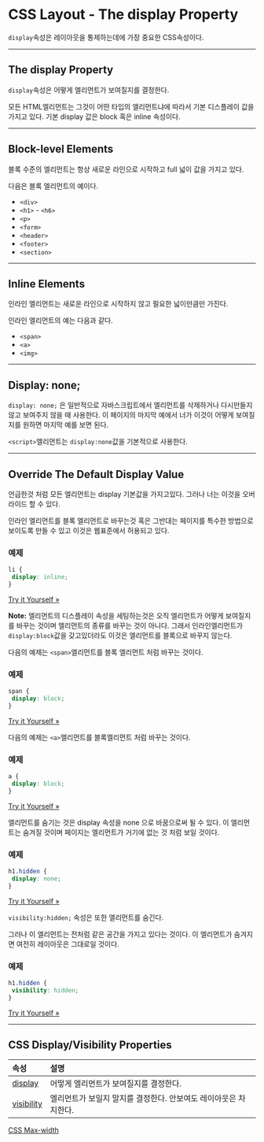 # CSS Layout - The display Property

`display`속성은 레이아웃을 통제하는데에 가장 중요한 CSS속성이다.

------

## The display Property

`display`속성은 어떻게 엘리먼트가 보여질지를 결정한다.

모든 HTML엘리먼트는 그것이 어떤 타입의 엘리먼트냐에 따라서 기본 디스플레이 값을 가지고 있다. 기본 display 값은 block 혹은 inline 속성이다.

------

## Block-level Elements

블록 수준의 엘리먼트는 항상 새로운 라인으로 시작하고 full 넓이 값을 가지고 있다.

다음은 블록 엘리먼트의 예이다.

- `<div>`
- `<h1>` - `<h6>`
- `<p>`
- `<form>`
- `<header>`
- `<footer>`
- `<section>`

------

## Inline Elements

인라인 엘리먼트는 새로운 라인으로 시작하지 않고 필요한 넓이만큼만 가진다.

인라인 엘리먼트의 예는 다음과 같다.

- `<span>`
- `<a>`
- `<img>`

------

## Display: none;

`display: none;` 은 일반적으로 자바스크립트에서 엘리먼트를 삭제하거나 다시만들지 않고 보여주지 않을 때 사용한다. 이 페이지의 마지막 예에서 너가 이것이 어떻게 보여질지를 원하면 마지막 예를 보면 된다.

`<script>`엘리먼트는 `display:none`값을 기본적으로 사용한다.

------

## Override The Default Display Value

언급한것 처럼 모든 엘리먼트는 display 기본값을 가지고있다. 그러나 너는 이것을 오버라이드 할 수 있다.

인라인 엘리먼트를 블록 엘리먼트로 바꾸는것 혹은 그반대는 페이지를 특수한 방법으로 보이도록 만들 수 있고 이것은 웹표준에서 허용되고 있다.

### 예제

```css
li {
 display: inline;
}
```

[Try it Yourself »](https://www.w3schools.com/css/tryit.asp?filename=trycss_display_inline_list)

**Note:** 엘리먼트의 디스플레이 속성을 세팅하는것은 오직 엘리먼트가 어떻게 보여질지를 바꾸는 것이며 엘리먼트의 종류를 바꾸는 것이 아니다. 그래서 인라인엘리먼트가 `display:block`값을 갖고있더라도 이것은 엘리먼트를 블록으로 바꾸지 않는다.

다음의 예제는 `<span>`엘리먼트를 블록 엘리먼트 처럼 바꾸는 것이다.

### 예제

```css
span {
 display: block;
}
```

[Try it Yourself »](https://www.w3schools.com/css/tryit.asp?filename=trycss_display_block)

다음의 예제는 `<a>`엘리먼트를 블록엘리먼트 처럼 바꾸는 것이다.

### 예제

```css
a {
 display: block;
}
```

[Try it Yourself »](https://www.w3schools.com/css/tryit.asp?filename=trycss_display_block_a)

엘리먼트를 숨기는 것은 display 속성을 none 으로 바꿈으로써 될 수 있다. 이 엘리먼트는 숨겨질 것이며 페이지는 엘리먼트가 거기에 없는 것 처럼 보일 것이다.

### 예제

```css
h1.hidden {
 display: none;
}
```

[Try it Yourself »](https://www.w3schools.com/css/tryit.asp?filename=trycss_display_none)

`visibility:hidden;` 속성은 또한 엘리먼트를 숨긴다.

그러나 이 엘리먼트는 전처럼 같은 공간을 가지고 있다는 것이다. 이 엘리먼트가 숨겨지면 여전히 레이아웃은 그대로일 것이다.

### 예제

```css
h1.hidden {
 visibility: hidden;
}
```

[Try it Yourself »](https://www.w3schools.com/css/tryit.asp?filename=trycss_visibility_hidden)

------

## CSS Display/Visibility Properties

| 속성                                                         | 설명                                                         |
| :----------------------------------------------------------- | :----------------------------------------------------------- |
| [display](https://www.w3schools.com/cssref/pr_class_display.asp) | 어떻게 엘리먼트가 보여질지를 결정한다.                       |
| [visibility](https://www.w3schools.com/cssref/pr_class_visibility.asp) | 엘리먼트가 보일지 말지를 결정한다. 안보여도 레이아웃은 차지한다. |

[CSS Max-width](./CSS_maxwidth.md)